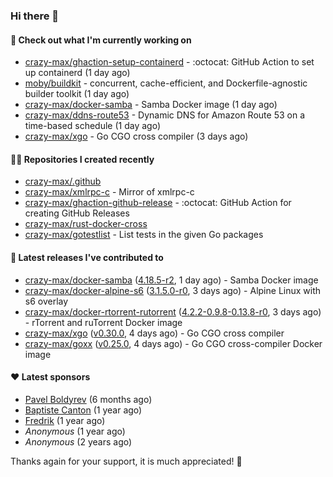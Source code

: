 ### Hi there 👋

#### 👷 Check out what I'm currently working on

- [crazy-max/ghaction-setup-containerd](https://github.com/crazy-max/ghaction-setup-containerd) - :octocat: GitHub Action to set up containerd (1 day ago)
- [moby/buildkit](https://github.com/moby/buildkit) - concurrent, cache-efficient, and Dockerfile-agnostic builder toolkit (1 day ago)
- [crazy-max/docker-samba](https://github.com/crazy-max/docker-samba) - Samba Docker image (1 day ago)
- [crazy-max/ddns-route53](https://github.com/crazy-max/ddns-route53) - Dynamic DNS for Amazon Route 53 on a time-based schedule (1 day ago)
- [crazy-max/xgo](https://github.com/crazy-max/xgo) - Go CGO cross compiler (3 days ago)

#### 👨‍💻 Repositories I created recently

- [crazy-max/.github](https://github.com/crazy-max/.github)
- [crazy-max/xmlrpc-c](https://github.com/crazy-max/xmlrpc-c) - Mirror of xmlrpc-c
- [crazy-max/ghaction-github-release](https://github.com/crazy-max/ghaction-github-release) - :octocat: GitHub Action for creating GitHub Releases
- [crazy-max/rust-docker-cross](https://github.com/crazy-max/rust-docker-cross)
- [crazy-max/gotestlist](https://github.com/crazy-max/gotestlist) - List tests in the given Go packages

#### 🚀 Latest releases I've contributed to

- [crazy-max/docker-samba](https://github.com/crazy-max/docker-samba) ([4.18.5-r2](https://github.com/crazy-max/docker-samba/releases/tag/4.18.5-r2), 1 day ago) - Samba Docker image
- [crazy-max/docker-alpine-s6](https://github.com/crazy-max/docker-alpine-s6) ([3.1.5.0-r0](https://github.com/crazy-max/docker-alpine-s6/releases/tag/3.1.5.0-r0), 3 days ago) - Alpine Linux with s6 overlay
- [crazy-max/docker-rtorrent-rutorrent](https://github.com/crazy-max/docker-rtorrent-rutorrent) ([4.2.2-0.9.8-0.13.8-r0](https://github.com/crazy-max/docker-rtorrent-rutorrent/releases/tag/4.2.2-0.9.8-0.13.8-r0), 3 days ago) - rTorrent and ruTorrent Docker image
- [crazy-max/xgo](https://github.com/crazy-max/xgo) ([v0.30.0](https://github.com/crazy-max/xgo/releases/tag/v0.30.0), 4 days ago) - Go CGO cross compiler
- [crazy-max/goxx](https://github.com/crazy-max/goxx) ([v0.25.0](https://github.com/crazy-max/goxx/releases/tag/v0.25.0), 4 days ago) - Go CGO cross-compiler Docker image

#### ❤️ Latest sponsors
- [Pavel Boldyrev](https://github.com/bpg) (6 months ago)
- [Baptiste Canton](https://github.com/batmac) (1 year ago)
- [Fredrik](https://github.com/fredrikscode) (1 year ago)
- _Anonymous_ (1 year ago)
- _Anonymous_ (2 years ago)

Thanks again for your support, it is much appreciated! 🙏
